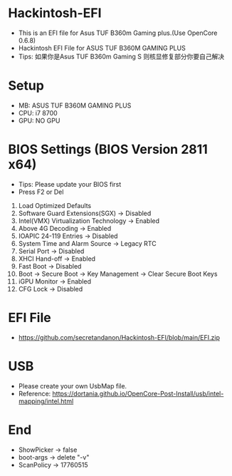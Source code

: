 # Hackintosh-EFI

- This is an EFI file for Asus TUF B360m Gaming plus.(Use OpenCore 0.6.8)
- Hackintosh EFI File for ASUS TUF B360M GAMING PLUS
- Tips: 如果你是Asus TUF B360m Gaming S 则核显修复部分你要自己解决

# Setup
- MB: ASUS TUF B360M GAMING PLUS
- CPU: i7 8700
- GPU: NO GPU

# BIOS Settings (BIOS Version 2811 x64)
- Tips: Please update your BIOS first
- Press F2 or Del
1. Load Optimized Defaults
2. Software Guard Extensions(SGX) -> Disabled
3. Intel(VMX) Virtualization Technology -> Enabled
4. Above 4G Decoding -> Enabled
5. IOAPIC 24-119 Entries -> Disabled
6. System Time and Alarm Source -> Legacy RTC
7. Serial Port -> Disabled
8. XHCI Hand-off -> Enabled
9. Fast Boot -> Disabled
10. Boot -> Secure Boot -> Key Management -> Clear Secure Boot Keys
11. iGPU Monitor -> Enabled
12. CFG Lock -> Disabled

# EFI File

- https://github.com/secretandanon/Hackintosh-EFI/blob/main/EFI.zip

# USB
- Please create your own UsbMap file.
- Reference: https://dortania.github.io/OpenCore-Post-Install/usb/intel-mapping/intel.html

# End
- ShowPicker -> false
- boot-args -> delete "-v"
- ScanPolicy -> 17760515
